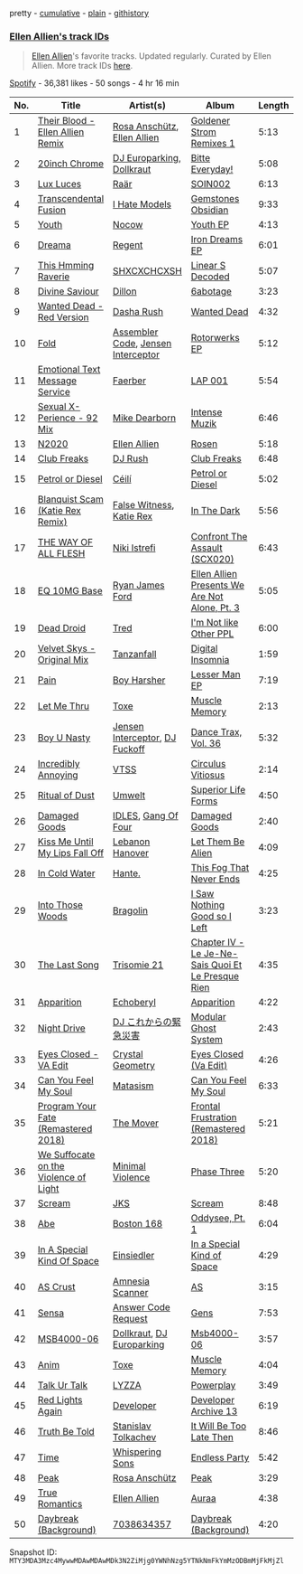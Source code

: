 pretty - [cumulative](/playlists/cumulative/37i9dQZF1DXdkgnpy3H1Kz.md) - [plain](/playlists/plain/37i9dQZF1DXdkgnpy3H1Kz) - [githistory](https://github.githistory.xyz/mackorone/spotify-playlist-archive/blob/main/playlists/plain/37i9dQZF1DXdkgnpy3H1Kz)

### [Ellen Allien's track IDs](https://open.spotify.com/playlist/37i9dQZF1DXdkgnpy3H1Kz)

> <a href="spotify:artist:5lsC3H1vh9YSRQckyGv0Up">Ellen Allien</a>'s favorite tracks\. Updated regularly\. Curated by Ellen Allien\. More track IDs <a href="spotify:genre:track\_id">here</a>.

[Spotify](https://open.spotify.com/user/spotify) - 36,381 likes - 50 songs - 4 hr 16 min

| No. | Title | Artist(s) | Album | Length |
|---|---|---|---|---|
| 1 | [Their Blood \- Ellen Allien Remix](https://open.spotify.com/track/4VSV8oyD0wSDWZ36IcaP0i) | [Rosa Anschütz](https://open.spotify.com/artist/1kjoxeQwJmoCfXT6j58MTm), [Ellen Allien](https://open.spotify.com/artist/5lsC3H1vh9YSRQckyGv0Up) | [Goldener Strom Remixes 1](https://open.spotify.com/album/2Oa9B5Rlku6LgDvKahNhSj) | 5:13 |
| 2 | [20inch Chrome](https://open.spotify.com/track/1v7Q3UPfnigXASLANpu0UF) | [DJ Europarking](https://open.spotify.com/artist/6v2HisLcnWEbfHNUu89Aox), [Dollkraut](https://open.spotify.com/artist/0ocSwGS6cbsOhgWvbKZVNT) | [Bitte Everyday!](https://open.spotify.com/album/5d0B96rOzXBhq2gomLAWpc) | 5:08 |
| 3 | [Lux Luces](https://open.spotify.com/track/4C7CfyumniiqeWmm0XVrO0) | [Raär](https://open.spotify.com/artist/4yPF0okVf5WmxwRHZnUyAY) | [SOIN002](https://open.spotify.com/album/34Zif1gO5RRybFwclMn4xq) | 6:13 |
| 4 | [Transcendental Fusion](https://open.spotify.com/track/2IewY0wJqyjOSUU934p2xQ) | [I Hate Models](https://open.spotify.com/artist/0KqSULB80ft2H3aFg6kJmN) | [Gemstones Obsidian](https://open.spotify.com/album/3yLrPfoZZ9RenFg4Xzbpth) | 9:33 |
| 5 | [Youth](https://open.spotify.com/track/4OvsHGcCeiNKCVGnUXw6OT) | [Nocow](https://open.spotify.com/artist/37fdkkiylsDkoVwyK7WvzK) | [Youth EP](https://open.spotify.com/album/3ZqkpHPQ57Mg3lfZ7QLS7M) | 4:13 |
| 6 | [Dreama](https://open.spotify.com/track/3FGCdEWedIWErh4HzPWu9Z) | [Regent](https://open.spotify.com/artist/15G0BBYYqn1Dc2HfYg9bKA) | [Iron Dreams EP](https://open.spotify.com/album/7vodExuWT8gHoFwZ2SVJDE) | 6:01 |
| 7 | [This Hmming Raverie](https://open.spotify.com/track/10lwnnYRW368Ek39blTQ0A) | [SHXCXCHCXSH](https://open.spotify.com/artist/6s1SjCXRjeNAa3aRNiYROK) | [Linear S Decoded](https://open.spotify.com/album/1g2zUNMw4nm2gFnu8qFnto) | 5:07 |
| 8 | [Divine Saviour](https://open.spotify.com/track/1CCAuP4ZWIOEH7MCxs9kkV) | [Dillon](https://open.spotify.com/artist/6oyGMaD0Kbx3ynXKhzH2wW) | [6abotage](https://open.spotify.com/album/0mQOcbMxdRmLbonLkJob9O) | 3:23 |
| 9 | [Wanted Dead \- Red Version](https://open.spotify.com/track/1KHaobl0qJxCzdXYpisL8L) | [Dasha Rush](https://open.spotify.com/artist/3rZmhfLsLJ5uCKCcN3JVr4) | [Wanted Dead](https://open.spotify.com/album/56k21QfHw73IgRXHUeO6XB) | 4:32 |
| 10 | [Fold](https://open.spotify.com/track/14TmkbR1USJVMlscOQn8RZ) | [Assembler Code](https://open.spotify.com/artist/3yjeLHZHl3hKqJBZ9O7Hdy), [Jensen Interceptor](https://open.spotify.com/artist/30eE9RmXxzCcZKTf4N2O0e) | [Rotorwerks EP](https://open.spotify.com/album/1mhkQCoBLhH8FD0BWONmwW) | 5:12 |
| 11 | [Emotional Text Message Service](https://open.spotify.com/track/2Hqr5YgEhYpFXRgzKdpgEq) | [Faerber](https://open.spotify.com/artist/6dgYu3wCSnxs4rzN5bQxB6) | [LAP 001](https://open.spotify.com/album/754bEPTZz6Mt3eIHOE4fZJ) | 5:54 |
| 12 | [Sexual X\-Perience \- 92 Mix](https://open.spotify.com/track/46C0IOuh35AVnEwpltV3wG) | [Mike Dearborn](https://open.spotify.com/artist/0YVwdkC0wC44EbigdKTv9w) | [Intense Muzik](https://open.spotify.com/album/1ZWxsrtw0DDVL70XNCVLNq) | 6:46 |
| 13 | [N2020](https://open.spotify.com/track/05BjRTuVGeUpsMsXckj4lC) | [Ellen Allien](https://open.spotify.com/artist/5lsC3H1vh9YSRQckyGv0Up) | [Rosen](https://open.spotify.com/album/6FWl72GGyR4ew4k64IzAfC) | 5:18 |
| 14 | [Club Freaks](https://open.spotify.com/track/5icLqNrzQaNZDm4IBKRmFI) | [DJ Rush](https://open.spotify.com/artist/6gBmUpKvNYtnQTSLK5vwS5) | [Club Freaks](https://open.spotify.com/album/22aDTVlfBDCutL9tRTfkRT) | 6:48 |
| 15 | [Petrol or Diesel](https://open.spotify.com/track/5USoonCJ2FW437wNiX416a) | [Céilí](https://open.spotify.com/artist/2hZWkttg7fuovDCjihJLA1) | [Petrol or Diesel](https://open.spotify.com/album/5ScNkjH4Qu9gk6hOJhah3g) | 5:02 |
| 16 | [Blanquist Scam \(Katie Rex Remix\)](https://open.spotify.com/track/6vyBlacgjdk5Ouo92A3SH8) | [False Witness](https://open.spotify.com/artist/24QRmpGaw6WAVJP5YJNaNA), [Katie Rex](https://open.spotify.com/artist/4wNQjRKNJ6ApCinXe9FUVi) | [In The Dark](https://open.spotify.com/album/5bh0vdPvd4YW22V09Pzv2c) | 5:56 |
| 17 | [THE WAY OF ALL FLESH](https://open.spotify.com/track/3Lu4y8itdD1m8o2HTUsMfP) | [Niki Istrefi](https://open.spotify.com/artist/0Rx7qgEFYklSZgXkFgwLZL) | [Confront The Assault \(SCX020\)](https://open.spotify.com/album/0xmkKANbPeShF9wsVX00cE) | 6:43 |
| 18 | [EQ 10MG Base](https://open.spotify.com/track/5GywGrMVWRrhfwhzVsIp40) | [Ryan James Ford](https://open.spotify.com/artist/74i1kmPHu9k0NW1ogD5fZA) | [Ellen Allien Presents We Are Not Alone, Pt\. 3](https://open.spotify.com/album/0HD6Irn5GEHMXJ698hyi09) | 5:05 |
| 19 | [Dead Droid](https://open.spotify.com/track/5vclcb2ppUmTtkxNZy7bb0) | [Tred](https://open.spotify.com/artist/4eTuJOfck5tvsCYy1l1PK0) | [I'm Not like Other PPL](https://open.spotify.com/album/65jMX15AqdcaBmKMJtgtwL) | 6:00 |
| 20 | [Velvet Skys \- Original Mix](https://open.spotify.com/track/6vwCB2MjEPCq0rHC9ZrCOJ) | [Tanzanfall](https://open.spotify.com/artist/46Oci6mZRE0ePwZ6MIFOS7) | [Digital Insomnia](https://open.spotify.com/album/2guO7DlgUXis2OU00WcmLf) | 1:59 |
| 21 | [Pain](https://open.spotify.com/track/13HYthybjhM3iyWcfl8VcN) | [Boy Harsher](https://open.spotify.com/artist/4iom7VVRU6AHRIu1JUXpLG) | [Lesser Man EP](https://open.spotify.com/album/0U0KLShCpe3rWkcfOLJl9Y) | 7:19 |
| 22 | [Let Me Thru](https://open.spotify.com/track/761zs4JVkvs1OhlGAIROZu) | [Toxe](https://open.spotify.com/artist/30peMqLlbR5jf0qe1MmLlk) | [Muscle Memory](https://open.spotify.com/album/3GVErBaeTJ6QWziZ84M0O0) | 2:13 |
| 23 | [Boy U Nasty](https://open.spotify.com/track/4aVEsdnZrP2borAsVin48m) | [Jensen Interceptor](https://open.spotify.com/artist/30eE9RmXxzCcZKTf4N2O0e), [DJ Fuckoff](https://open.spotify.com/artist/47fPXXrqnkQcaQ951UA3cm) | [Dance Trax, Vol\. 36](https://open.spotify.com/album/3PanJjGGUoTU6PH9y3S1PT) | 5:32 |
| 24 | [Incredibly Annoying](https://open.spotify.com/track/5CS7e7TnMSYcJjYHEG3a46) | [VTSS](https://open.spotify.com/artist/0zo109NM3S7CqHpvlXwqEN) | [Circulus Vitiosus](https://open.spotify.com/album/5xFPu0JBe4Wxh7gcu9Idmd) | 2:14 |
| 25 | [Ritual of Dust](https://open.spotify.com/track/3yNFdIndm9oavbK0pQ7MkR) | [Umwelt](https://open.spotify.com/artist/7FbwfcufReYcTNj2ut58gu) | [Superior Life Forms](https://open.spotify.com/album/27nrUInQnI6ka73p66Ktgi) | 4:50 |
| 26 | [Damaged Goods](https://open.spotify.com/track/5PRU610vVE9hHvPqfH3qcX) | [IDLES](https://open.spotify.com/artist/75mafsNqNE1WSEVxIKuY5C), [Gang Of Four](https://open.spotify.com/artist/3AmWjMXXtBJOmNGpUFSOAl) | [Damaged Goods](https://open.spotify.com/album/1T0nUhUZKXBsgog7qe5u1F) | 2:40 |
| 27 | [Kiss Me Until My Lips Fall Off](https://open.spotify.com/track/72Rne9UJe7b2mfJptkpPqD) | [Lebanon Hanover](https://open.spotify.com/artist/6w8h2uD28BEdg7bX4k3Lh7) | [Let Them Be Alien](https://open.spotify.com/album/2B4yimComfSz959d10wOkx) | 4:09 |
| 28 | [In Cold Water](https://open.spotify.com/track/3KWgfzQxARbQOIaykBoTpX) | [Hante.](https://open.spotify.com/artist/5PhSiNjHZevtfAj9zmvVkU) | [This Fog That Never Ends](https://open.spotify.com/album/1RUEWkyvpzuJao8caTPaIy) | 4:25 |
| 29 | [Into Those Woods](https://open.spotify.com/track/2SzgiyJM5k3MUeSAXPF4Nf) | [Bragolin](https://open.spotify.com/artist/3WbMTcYVLy8BJXZOP1uPnD) | [I Saw Nothing Good so I Left](https://open.spotify.com/album/1J0j8hO4GDpgZThi71ZgW8) | 3:23 |
| 30 | [The Last Song](https://open.spotify.com/track/6MVcYeP1MHqJPjMmHFSejf) | [Trisomie 21](https://open.spotify.com/artist/4T01AXq67OdpoYhTZY3FbR) | [Chapter IV \- Le Je\-Ne\-Sais Quoi Et Le Presque Rien](https://open.spotify.com/album/4fWENFkOzYVvNZmHnhAkQI) | 4:35 |
| 31 | [Apparition](https://open.spotify.com/track/5h7ilDVENTYkyNPzsahSjS) | [Echoberyl](https://open.spotify.com/artist/0sUdJZo9HyX0NUDgMxw24A) | [Apparition](https://open.spotify.com/album/4hBD6aLqZ0rVSC9wN0o8SJ) | 4:22 |
| 32 | [Night Drive](https://open.spotify.com/track/785r815UObAExJ1zdcSS1Y) | [DJ これからの緊急災害](https://open.spotify.com/artist/21JvpQxHFjIw2kTpjO6fJt) | [Modular Ghost System](https://open.spotify.com/album/4VBTA9UXOvEsd3HyL34bbK) | 2:43 |
| 33 | [Eyes Closed \- VA Edit](https://open.spotify.com/track/2yYkzp45wOj6FMtdvO5FrM) | [Crystal Geometry](https://open.spotify.com/artist/5Jia5DC6RgQpM5pa1LY4dW) | [Eyes Closed \(Va Edit\)](https://open.spotify.com/album/13DfcQsN7VWr9RYCA53P5a) | 4:26 |
| 34 | [Can You Feel My Soul](https://open.spotify.com/track/0xi1yO3LQEglqXEJHJBWgm) | [Matasism](https://open.spotify.com/artist/01dmfjE7RpzUe6DJSV5eKD) | [Can You Feel My Soul](https://open.spotify.com/album/29Ysub2qJPNzlAD0j7QLBr) | 6:33 |
| 35 | [Program Your Fate \(Remastered 2018\)](https://open.spotify.com/track/6r4Cb41YnujH0h7x805zTE) | [The Mover](https://open.spotify.com/artist/3PW0rrVQlUKDsEd56Uw8zG) | [Frontal Frustration \(Remastered 2018\)](https://open.spotify.com/album/3zKnVNVUBmPlKhdWeuFumF) | 5:21 |
| 36 | [We Suffocate on the Violence of Light](https://open.spotify.com/track/6sAVGeLnVkAKA0jbChXOuI) | [Minimal Violence](https://open.spotify.com/artist/0RajOd1JQuwVDgxs1bW2PA) | [Phase Three](https://open.spotify.com/album/15yq3TJMHSMW8UFjHEMjb0) | 5:20 |
| 37 | [Scream](https://open.spotify.com/track/4kgo3YSjPk8GyBNF1rqoeh) | [JKS](https://open.spotify.com/artist/7CQ5jMPSOl75LWm04fshav) | [Scream](https://open.spotify.com/album/0yGZ763wasws5EMyLKfe8N) | 8:48 |
| 38 | [Abe](https://open.spotify.com/track/1prtWi6au3Ymy3AAe3HtuW) | [Boston 168](https://open.spotify.com/artist/2C5ZMi6drXQAbj9LNhzZo0) | [Oddysee, Pt\. 1](https://open.spotify.com/album/5l116xOhf0d17D5AgK3W0o) | 6:04 |
| 39 | [In A Special Kind Of Space](https://open.spotify.com/track/3XRYaXNkKaOS83ZkTfPFbh) | [Einsiedler](https://open.spotify.com/artist/0NjQk5T20TFLvBAb5YZX92) | [In a Special Kind of Space](https://open.spotify.com/album/0soqeL8LUmzTRNLQb7bhIT) | 4:29 |
| 40 | [AS Crust](https://open.spotify.com/track/53fxjTvQ5QUQCawuUSiRIA) | [Amnesia Scanner](https://open.spotify.com/artist/2J3LwjEkmryU6BSAubwbMF) | [AS](https://open.spotify.com/album/0XCHEjjnAmDzf7U4RDrK0q) | 3:15 |
| 41 | [Sensa](https://open.spotify.com/track/5hu8X3OtjT2HmSMffDUSN5) | [Answer Code Request](https://open.spotify.com/artist/52NOZYgYNsmv3nS0me6cqO) | [Gens](https://open.spotify.com/album/65jWxoQoScJBOOOJiotvVZ) | 7:53 |
| 42 | [MSB4000\-06](https://open.spotify.com/track/5c1oLsAu5OEGJFZdh5OIku) | [Dollkraut](https://open.spotify.com/artist/0ocSwGS6cbsOhgWvbKZVNT), [DJ Europarking](https://open.spotify.com/artist/6v2HisLcnWEbfHNUu89Aox) | [Msb4000\-06](https://open.spotify.com/album/2FwlwD1g60OsfVp65bbHwr) | 3:57 |
| 43 | [Anim](https://open.spotify.com/track/4E45SWPco9ywMjbQVGAOan) | [Toxe](https://open.spotify.com/artist/30peMqLlbR5jf0qe1MmLlk) | [Muscle Memory](https://open.spotify.com/album/3GVErBaeTJ6QWziZ84M0O0) | 4:04 |
| 44 | [Talk Ur Talk](https://open.spotify.com/track/73Y2GXivOjrG8E5VFz52VI) | [LYZZA](https://open.spotify.com/artist/57xaBKepmdqQ6BjXkiHa4B) | [Powerplay](https://open.spotify.com/album/1Cvn9YGFvcg46z4FG81Btr) | 3:49 |
| 45 | [Red Lights Again](https://open.spotify.com/track/1ttE3OJxA2kOoC4qsrUY1o) | [Developer](https://open.spotify.com/artist/0f4ne0cd4tbiZCLzpb1QoX) | [Developer Archive 13](https://open.spotify.com/album/09IeB611Gn9F4jiwEAmava) | 6:19 |
| 46 | [Truth Be Told](https://open.spotify.com/track/4oVpFKOwPsJnfBuuHz72oO) | [Stanislav Tolkachev](https://open.spotify.com/artist/1tEQJQE1PCcfNVpQlM6I0X) | [It Will Be Too Late Then](https://open.spotify.com/album/6ykLe42IrMDPykgpfKCxlJ) | 8:46 |
| 47 | [Time](https://open.spotify.com/track/0SrGNW3QaUh8CF5CZK0iqa) | [Whispering Sons](https://open.spotify.com/artist/2iIBcGbTd24FtVwuP9o2OT) | [Endless Party](https://open.spotify.com/album/43HShyQ1w0gu9JAZPE4jGj) | 5:42 |
| 48 | [Peak](https://open.spotify.com/track/5YKXTSsKm0HBuy7pX3IA0A) | [Rosa Anschütz](https://open.spotify.com/artist/1kjoxeQwJmoCfXT6j58MTm) | [Peak](https://open.spotify.com/album/20qgeY3lDZer4rY0Al8uKp) | 3:29 |
| 49 | [True Romantics](https://open.spotify.com/track/1hHXPeMxBtBfJnSyfLehgW) | [Ellen Allien](https://open.spotify.com/artist/5lsC3H1vh9YSRQckyGv0Up) | [Auraa](https://open.spotify.com/album/7sm3zuZvJzilOotl9TXLic) | 4:38 |
| 50 | [Daybreak \(Background\)](https://open.spotify.com/track/0DZUUufNEJeCXMxzv2kNe9) | [7038634357](https://open.spotify.com/artist/2k55GlZ4XckJwuYEQ4HJAO) | [Daybreak \(Background\)](https://open.spotify.com/album/5XOAxyf2phpWJ4G6p8RReH) | 4:20 |

Snapshot ID: `MTY3MDA3Mzc4MywwMDAwMDAwMDk3N2ZiMjg0YWNhNzg5YTNkNmFkYmMzODBmMjFkMjZl`
